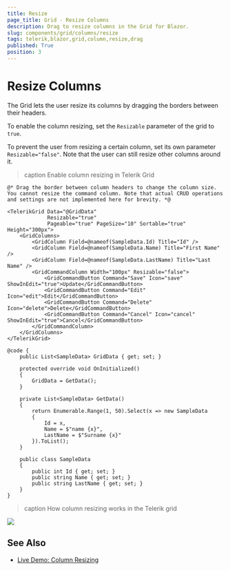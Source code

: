 ```yaml
---
title: Resize
page_title: Grid - Resize Columns
description: Drag to resize columns in the Grid for Blazor.
slug: components/grid/columns/resize
tags: telerik,blazor,grid,column,resize,drag
published: True
position: 3
---
```


# Resize Columns

The Grid lets the user resize its columns by dragging the borders between their headers.

To enable the column resizing, set the `Resizable` parameter of the grid to `true`.

To prevent the user from resizing a certain column, set its own parameter `Resizable="false"`. Note that the user can still resize other columns around it.

>caption Enable column resizing in Telerik Grid

````CSHTML
@* Drag the border between column headers to change the column size. You cannot resize the command column. Note that actual CRUD operations and settings are not implemented here for brevity. *@

<TelerikGrid Data="@GridData"
             Resizable="true"
             Pageable="true" PageSize="10" Sortable="true" Height="300px">
    <GridColumns>
        <GridColumn Field=@nameof(SampleData.Id) Title="Id" />
        <GridColumn Field=@nameof(SampleData.Name) Title="First Name" />
        <GridColumn Field=@nameof(SampleData.LastName) Title="Last Name" />
        <GridCommandColumn Width="100px" Resizable="false">
            <GridCommandButton Command="Save" Icon="save" ShowInEdit="true">Update</GridCommandButton>
            <GridCommandButton Command="Edit" Icon="edit">Edit</GridCommandButton>
            <GridCommandButton Command="Delete" Icon="delete">Delete</GridCommandButton>
            <GridCommandButton Command="Cancel" Icon="cancel" ShowInEdit="true">Cancel</GridCommandButton>
        </GridCommandColumn>
    </GridColumns>
</TelerikGrid>

@code {
    public List<SampleData> GridData { get; set; }

    protected override void OnInitialized()
    {
        GridData = GetData();
    }

    private List<SampleData> GetData()
    {
        return Enumerable.Range(1, 50).Select(x => new SampleData
        {
            Id = x,
            Name = $"name {x}",
            LastName = $"Surname {x}"
        }).ToList();
    }

    public class SampleData
    {
        public int Id { get; set; }
        public string Name { get; set; }
        public string LastName { get; set; }
    }
}
````


>caption How column resizing works in the Telerik grid

![](images/column-resize-preview.gif)

## See Also

  * [Live Demo: Column Resizing](https://demos.telerik.com/blazor-ui/grid/column-resizing)
